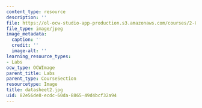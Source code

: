```yaml
---
content_type: resource
description: ''
file: https://ol-ocw-studio-app-production.s3.amazonaws.com/courses/2-002-mechanics-and-materials-ii-spring-2004/82e56de8ecdc60da886549d4bcf32a94_datasheet2.jpg
file_type: image/jpeg
image_metadata:
  caption: ''
  credit: ''
  image-alt: ''
learning_resource_types:
- Labs
ocw_type: OCWImage
parent_title: Labs
parent_type: CourseSection
resourcetype: Image
title: datasheet2.jpg
uid: 82e56de8-ecdc-60da-8865-49d4bcf32a94
---
```


